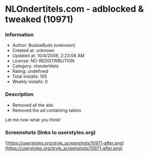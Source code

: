 # NLOndertitels.com - adblocked & tweaked (10971)

### Information
- Author: BudsieBuds (unknown)
- Created at: unknown
- Updated at: 10/4/2008, 2:23:06 AM
- License: NO-REDISTRIBUTION
- Category: nlondertitels
- Rating: undefined
- Total installs: 105
- Weekly installs: 0


### Description
- Removed all the ads
- Removed the ad containing tables

Let me now what you think!


### Screenshots (links to userstyles.org)
![https://userstyles.org/style_screenshots/10971-after.png](https://userstyles.org/style_screenshots/10971-after.png)


